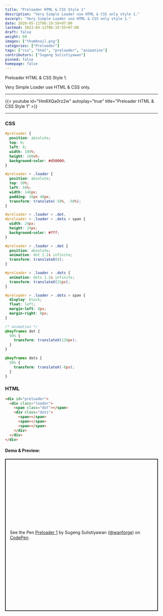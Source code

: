 ```yaml
---
title: "Preloader HTML & CSS Style 1"
description: "Very Simple Loader use HTML & CSS only style 1."
excerpt: "Very Simple Loader use HTML & CSS only style 1."
date: 2020-05-11T06:19:59+07:00
lastmod: 2023-04-12T06:19:55+07:00
draft: false
weight: 60
images: ["thumbnail.png"]
categories: ["Preloader"]
tags: ["css", "html", "preloader", "animation"]
contributors: ["Sugeng Sulistiyawan"]
pinned: false
homepage: false
---
```


Preloader HTML & CSS Style 1.

Very Simple Loader use HTML & CSS only.

---

{{< youtube id="Hm6XQa0rz2w" autoplay="true" title="Preloader HTML & CSS Style 1" >}}

---

### CSS

```css
#preloader {
  position: absolute;
  top: 0;
  left: 0;
  width: 100%;
  height: 100vh;
  background-color: #d50000;
}

#preloader > .loader {
  position: absolute;
  top: 50%;
  left: 50%;
  width: 146px;
  padding: 16px 40px;
  transform: translate(-50%, -50%);
}

#preloader > .loader > .dot,
#preloader > .loader > .dots > span {
  width: 24px;
  height: 24px;
  background-color: #fff;
}

#preloader > .loader > .dot {
  position: absolute;
  animation: dot 1.2s infinite;
  transform: translateX(0);
}

#preloader > .loader > .dots {
  animation: dots 1.2s infinite;
  transform: translateX(32px);
}

#preloader > .loader > .dots > span {
  display: block;
  float: left;
  margin-left: 8px;
  margin-right: 8px;
}

/* animation */
@keyframes dot {
  50% {
    transform: translateX(120px);
  }
}

@keyframes dots {
  50% {
    transform: translateX(-8px);
  }
}
```

### HTML

```html
<div id="preloader">
  <div class="loader">
    <span class="dot"></span>
    <div class="dots">
      <span></span>
      <span></span>
      <span></span>
    </div>
  </div>
</div>
```

#### Demo & Preview:

<p class="codepen" data-height="500" data-theme-id="dark" data-default-tab="result" data-slug-hash="PoyjPWd" data-user="wanforge" style="height: 500px; box-sizing: border-box; display: flex; align-items: center; justify-content: center; border: 2px solid; margin: 1em 0; padding: 1em;">
  <span>See the Pen <a href="https://codepen.io/wanforge/pen/PoyjPWd">
  Preloader 1</a> by Sugeng Sulistiyawan (<a href="https://codepen.io/wanforge">@wanforge</a>)
  on <a href="https://codepen.io">CodePen</a>.</span>
</p>
<script async src="https://cpwebassets.codepen.io/assets/embed/ei.js"></script>
